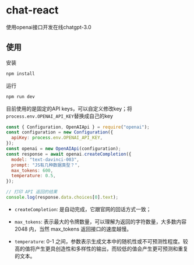 # chat-react
使用openai接口开发在线chatgpt-3.0

## 使用
安装
```js
npm install
```
运行
```js
npm run dev
```
目前使用的是固定的API keys，可以自定义修改key；将 `process.env.OPENAI_API_KEY`替换成自己的key

```js
const { Configuration, OpenAIApi } = require("openai");
const configuration = new Configuration({
  apiKey: process.env.OPENAI_API_KEY,
});
const openai = new OpenAIApi(configuration);
const response = await openai.createCompletion({
  model: "text-davinci-003",
  prompt: "JS有几种数据类型？",
  max_tokens: 600,
  temperature: 0.5,
});

// 打印 API 返回的结果
console.log(response.data.choices[0].text);
```
- `createCompletion`: 是自动完成，它跟官网的回话方式一致；

- `max_tokens`: 表示最大的令牌数量，可以理解为返回的字符数量，大多数内容 2048 内，当然 max_tokens 返回接口的速度越慢。

- `temperature`: 0-1 之间，参数表示生成文本中的随机性或不可预测性程度。较高的值将产生更具创造性和多样性的输出，而较低的值会产生更可预测和重复的文本。

